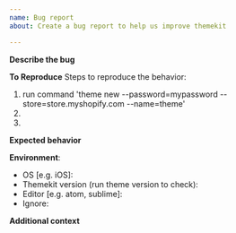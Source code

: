 ```yaml
---
name: Bug report
about: Create a bug report to help us improve themekit

---
```


**Describe the bug**
<!-- A clear and concise description of what the bug is.-->

**To Reproduce**
Steps to reproduce the behavior:
1. run command 'theme new --password=mypassword --store=store.myshopify.com --name=theme'
2. 
3. 

**Expected behavior**
<!-- A clear and concise description of what you expected to happen.-->

**Environment**:
<!-- Please complete the following information: -->
 - OS [e.g. iOS]:
- Themekit version (run theme version to check):
 - Editor [e.g. atom, sublime]:
 - Ignore:

**Additional context**
<!-- Add any other context about the problem here. -->
